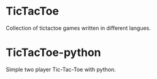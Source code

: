 
# TicTacToe
Collection of tictactoe games written in different langues.


# TicTacToe-python

Simple two player Tic-Tac-Toe with python.

